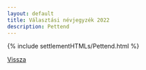 ```yaml
---
layout: default
title: Választási névjegyzék 2022
description: Pettend
---
```


{% include settlementHTMLs/Pettend.html %}

[Vissza](./)